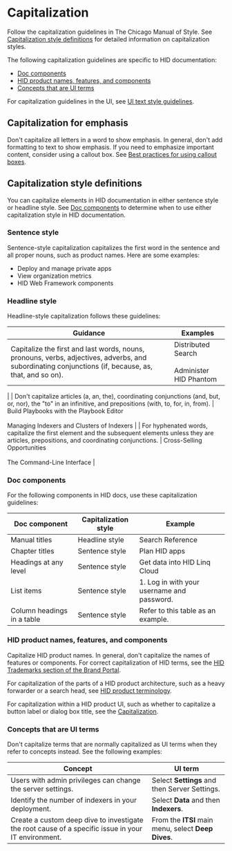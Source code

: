 # Capitalization

Follow the capitalization guidelines in The Chicago Manual of Style. See [Capitalization style definitions](#capitalization-style-definitions) for detailed information on capitalization styles.

The following capitalization guidelines are specific to HID documentation:

<!-- no toc -->
- [Doc components](#doc-components)
- [HID product names, features, and components](#hid-product-names-features-and-components)
- [Concepts that are UI terms](#concepts-that-are-ui-terms)

For capitalization guidelines in the UI, see [UI text style guidelines](ui-text-guidelines.md#ui-text-style-guidelines).

## Capitalization for emphasis

Don't capitalize all letters in a word to show emphasis. In general, don't add formatting to text to show emphasis. If you need to emphasize important content, consider using a callout box. See [Best practices for using callout boxes](notes-and-cautions.md#best-practices-for-using-callout-boxes).

## Capitalization style definitions

You can capitalize elements in HID documentation in either sentence style or headline style. See [Doc components](#doc-components) to determine when to use either capitalization style in HID documentation.

### Sentence style

Sentence-style capitalization capitalizes the first word in the sentence and all proper nouns, such as product names. Here are some examples:

- Deploy and manage private apps
- View organization metrics
- HID Web Framework components

### Headline style

Headline-style capitalization follows these guidelines:

| **Guidance** | **Examples** |
|--|--|
| Capitalize the first and last words, nouns, pronouns, verbs, adjectives, adverbs, and subordinating conjunctions (if, because, as, that, and so on). | Distributed Search<br><br>Administer HID Phantom
 |
| Don't capitalize articles (a, an, the), coordinating conjunctions (and, but, or, nor), the "to" in an infinitive, and prepositions (with, to, for, in, from). | Build Playbooks with the Playbook Editor<br><br>Managing Indexers and Clusters of Indexers
 |
| For hyphenated words, capitalize the first element and the subsequent elements unless they are articles, prepositions, and coordinating conjunctions. | Cross-Selling Opportunities<br><br>The Command-Line Interface |

### Doc components

For the following components in HID docs, use these capitalization guidelines:

| **Doc component**          | **Capitalization style** | **Example**                                |
|----------------------------|--------------------------|--------------------------------------------|
| Manual titles              | Headline style           | Search Reference                           |
| Chapter titles             | Sentence style           | Plan HID apps                              |
| Headings at any level      | Sentence style           | Get data into HID Linq Cloud               |
| List items                 | Sentence style           | 1. Log in with your username and password. |
| Column headings in a table | Sentence style           | Refer to this table as an example.         |

### HID product names, features, and components

Capitalize HID product names. In general, don't capitalize the names of features or components. For correct capitalization of HID terms, see the [HID Trademarks section of the Brand Portal](https://www.hidglobal.com/hid-trademarks).

For capitalization of the parts of a HID product architecture, such as a heavy forwarder or a search head, see [HID product terminology](hid-terminology-and-trademarks.md#hid-product-terminology).

For capitalization within a HID product UI, such as whether to capitalize a button label or dialog box title, see the [Capitalization](ui-text-guidelines.md#capitalization).

### Concepts that are UI terms

Don't capitalize terms that are normally capitalized as UI terms when they refer to concepts instead. See the following examples:

| **Concept**                                                                                         | **UI term**                                         |
|-----------------------------------------------------------------------------------------------------|-----------------------------------------------------|
| Users with admin privileges can change the server settings.                                         | Select **Settings** and then Server Settings.       |
| Identify the number of indexers in your deployment.                                                 | Select **Data** and then **Indexers**.              |
| Create a custom deep dive to investigate the root cause of a specific issue in your IT environment. | From the **ITSI** main menu, select **Deep Dives**. |
